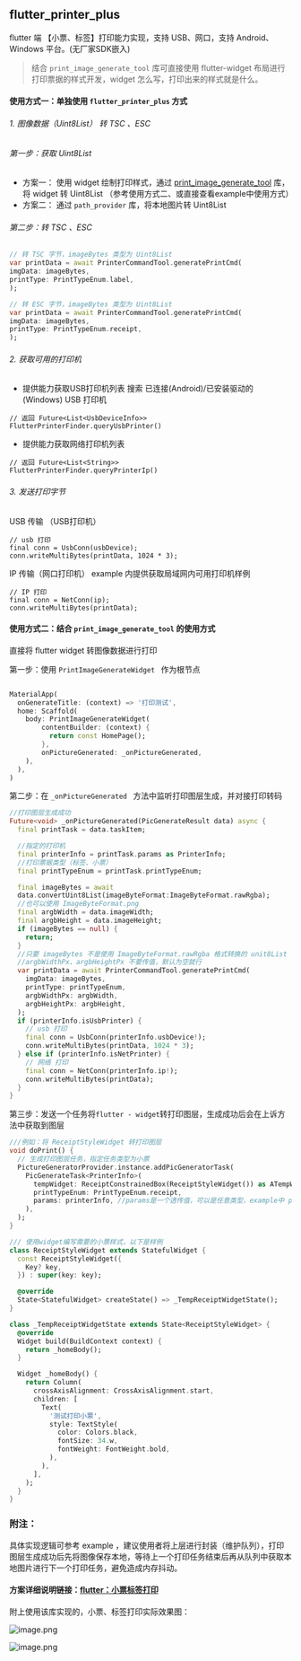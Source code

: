 ## flutter_printer_plus

flutter 端 【小票、标签】打印能力实现，支持 USB、网口，支持 Android、Windows 平台。(无厂家SDK嵌入)

> 结合 `print_image_generate_tool` 库可直接使用 flutter-widget 布局进行打印票据的样式开发，widget 怎么写，打印出来的样式就是什么。

#### 使用方式一：单独使用 `flutter_printer_plus` 方式
###### 1. 图像数据（Uint8List） 转 TSC 、ESC

###### 第一步：获取 Uint8List
+ 方案一：
  使用 widget 绘制打印样式，通过 [print_image_generate_tool](https://github.com/liyufengrex/print_image_generate_tool) 库，将 widget 转 Uint8List （参考使用方式二、或直接查看example中使用方式）
+ 方案二：
  通过 `path_provider` 库，将本地图片转 Uint8List

###### 第二步：转 TSC 、ESC
```dart
// 转 TSC 字节，imageBytes 类型为 Uint8List
var printData = await PrinterCommandTool.generatePrintCmd(
imgData: imageBytes,
printType: PrintTypeEnum.label,
);
```
```dart
// 转 ESC 字节，imageBytes 类型为 Uint8List
var printData = await PrinterCommandTool.generatePrintCmd(
imgData: imageBytes,
printType: PrintTypeEnum.receipt,
);
```
###### 2. 获取可用的打印机
+ 提供能力获取USB打印机列表
  搜索 已连接(Android)/已安装驱动的(Windows) USB 打印机
```
// 返回 Future<List<UsbDeviceInfo>>
FlutterPrinterFinder.queryUsbPrinter()  
```
+ 提供能力获取网络打印机列表
```
// 返回 Future<List<String>>
FlutterPrinterFinder.queryPrinterIp()  
```

######  3. 发送打印字节
USB 传输 （USB打印机）
```
// usb 打印
final conn = UsbConn(usbDevice);
conn.writeMultiBytes(printData, 1024 * 3);
```
IP 传输（网口打印机）
example 内提供获取局域网内可用打印机样例
```
// IP 打印
final conn = NetConn(ip);
conn.writeMultiBytes(printData);
```


#### 使用方式二：结合 `print_image_generate_tool` 的使用方式
直接将 flutter widget 转图像数据进行打印

第一步：使用 `PrintImageGenerateWidget ` 作为根节点
```dart

MaterialApp(
  onGenerateTitle: (context) => '打印测试',
  home: Scaffold(
    body: PrintImageGenerateWidget(
        contentBuilder: (context) {
          return const HomePage();
        },
        onPictureGenerated: _onPictureGenerated,
    ),
  ),
)
```
第二步：在 `_onPictureGenerated ` 方法中监听打印图层生成，并对接打印转码
```dart
//打印图层生成成功
Future<void> _onPictureGenerated(PicGenerateResult data) async {
  final printTask = data.taskItem;

  //指定的打印机
  final printerInfo = printTask.params as PrinterInfo;
  //打印票据类型（标签、小票）
  final printTypeEnum = printTask.printTypeEnum;

  final imageBytes = await 
  data.convertUint8List(imageByteFormat:ImageByteFormat.rawRgba);
  //也可以使用 ImageByteFormat.png
  final argbWidth = data.imageWidth;
  final argbHeight = data.imageHeight;
  if (imageBytes == null) {
    return;
  }
  //只要 imageBytes 不是使用 ImageByteFormat.rawRgba 格式转换的 unit8List
  //argbWidthPx、argbHeightPx 不要传值，默认为空就行
  var printData = await PrinterCommandTool.generatePrintCmd(
    imgData: imageBytes,
    printType: printTypeEnum,
    argbWidthPx: argbWidth,
    argbHeightPx: argbHeight,
  );
  if (printerInfo.isUsbPrinter) {
    // usb 打印
    final conn = UsbConn(printerInfo.usbDevice!);
    conn.writeMultiBytes(printData, 1024 * 3);
  } else if (printerInfo.isNetPrinter) {
    // 网络 打印
    final conn = NetConn(printerInfo.ip!);
    conn.writeMultiBytes(printData);
  }
}
```
第三步：发送一个任务将`flutter - widget`转打印图层，生成成功后会在上诉方法中获取到图层
```dart
///例如：将 ReceiptStyleWidget 转打印图层
void doPrint() {
  // 生成打印图层任务，指定任务类型为小票
  PictureGeneratorProvider.instance.addPicGeneratorTask(
    PicGenerateTask<PrinterInfo>(
      tempWidget: ReceiptConstrainedBox(ReceiptStyleWidget()) as ATempWidget, //ReceiptConstrainedBox 封装了小票宽高的限制条件
      printTypeEnum: PrintTypeEnum.receipt,
      params: printerInfo, //params是一个透传值，可以是任意类型，example中 params 携带的是打印机数据，在 _onPictureGenerated 中跟随生成的打印图层可被获取到
    ),
  );
}

/// 使用widget编写需要的小票样式，以下是样例
class ReceiptStyleWidget extends StatefulWidget {
  const ReceiptStyleWidget({
    Key? key,
  }) : super(key: key);

  @override
  State<StatefulWidget> createState() => _TempReceiptWidgetState();
}

class _TempReceiptWidgetState extends State<ReceiptStyleWidget> {
  @override
  Widget build(BuildContext context) {
    return _homeBody();
  }

  Widget _homeBody() {
    return Column(
      crossAxisAlignment: CrossAxisAlignment.start,
      children: [
        Text(
          '测试打印小票',
          style: TextStyle(
            color: Colors.black,
            fontSize: 34.w,
            fontWeight: FontWeight.bold,
          ),
        ),
      ],
    );
  }
}
```


### 附注：
具体实现逻辑可参考 example ，建议使用者将上层进行封装（维护队列），打印图层生成成功后先将图像保存本地，等待上一个打印任务结束后再从队列中获取本地图片进行下一个打印任务，避免造成内存抖动。

#### 方案详细说明链接：[flutter：小票标签打印](https://juejin.cn/post/7210688688921395237)

附上使用该库实现的，小票、标签打印实际效果图：

![image.png](https://p6-juejin.byteimg.com/tos-cn-i-k3u1fbpfcp/6bd714e181724eb9a385b428333f4635~tplv-k3u1fbpfcp-watermark.image?)

![image.png](https://p1-juejin.byteimg.com/tos-cn-i-k3u1fbpfcp/b6254215af644854b073944733e3b7b0~tplv-k3u1fbpfcp-watermark.image?)
